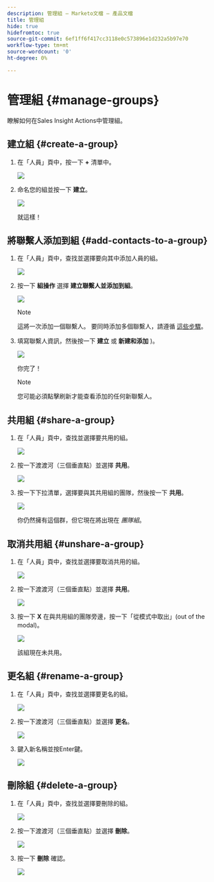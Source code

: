 ```yaml
---
description: 管理組 — Marketo文檔 — 產品文檔
title: 管理組
hide: true
hidefromtoc: true
source-git-commit: 6ef1ff6f417cc3118e0c573896e1d232a5b97e70
workflow-type: tm+mt
source-wordcount: '0'
ht-degree: 0%

---
```


# 管理組 {#manage-groups}

瞭解如何在Sales Insight Actions中管理組。

## 建立組 {#create-a-group}

1. 在「人員」頁中，按一下 **+** 清單中。

   ![](assets/one-4.png)

1. 命名您的組並按一下 **建立**。

   ![](assets/two-3.png)

   就這樣！

## 將聯繫人添加到組 {#add-contacts-to-a-group}

1. 在「人員」頁中，查找並選擇要向其中添加人員的組。

   ![](assets/three-3.png)

1. 按一下 **組操作** 選擇 **建立聯繫人並添加到組**。

   ![](assets/four-3.png)

   >[!NOTE]
   >
   >這將一次添加一個聯繫人。 要同時添加多個聯繫人，請遵循 [這些步驟](/help/marketo/product-docs/marketo-sales-insight/actions/people/managing-contacts/import-contacts-via-csv.md)。

1. 填寫聯繫人資訊，然後按一下 **建立** 或 **新建和添加** )。

   ![](assets/five-3.png)

   你完了！

   >[!NOTE]
   >
   >您可能必須點擊刷新才能查看添加的任何新聯繫人。

## 共用組 {#share-a-group}

1. 在「人員」頁中，查找並選擇要共用的組。

   ![](assets/six.png)

1. 按一下渡渡河（三個垂直點）並選擇 **共用**。

   ![](assets/seven.png)

1. 按一下下拉清單，選擇要與其共用組的團隊，然後按一下 **共用**。

   ![](assets/eight.png)

   你仍然擁有這個群，但它現在將出現在 _團隊組_。

## 取消共用組 {#unshare-a-group}

1. 在「人員」頁中，查找並選擇要取消共用的組。

   ![](assets/ten.png)

1. 按一下渡渡河（三個垂直點）並選擇 **共用**。

   ![](assets/eleven.png)

1. 按一下 **X** 在與共用組的團隊旁邊，按一下「從模式中取出」(out of the modal)。

   ![](assets/twelve.png)

   該組現在未共用。

## 更名組 {#rename-a-group}

1. 在「人員」頁中，查找並選擇要更名的組。

   ![](assets/six.png)

1. 按一下渡渡河（三個垂直點）並選擇 **更名**。

   ![](assets/thirteen.png)

1. 鍵入新名稱並按Enter鍵。

   ![](assets/fourteen.png)

## 刪除組 {#delete-a-group}

1. 在「人員」頁中，查找並選擇要刪除的組。

   ![](assets/fifteen.png)

1. 按一下渡渡河（三個垂直點）並選擇 **刪除**。

   ![](assets/sixteen.png)

1. 按一下 **刪除** 確認。

   ![](assets/seventeen.png)
